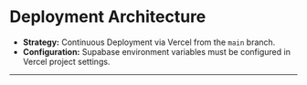 # **Deployment Architecture**
*   **Strategy:** Continuous Deployment via Vercel from the `main` branch.
*   **Configuration:** Supabase environment variables must be configured in Vercel project settings.

---
